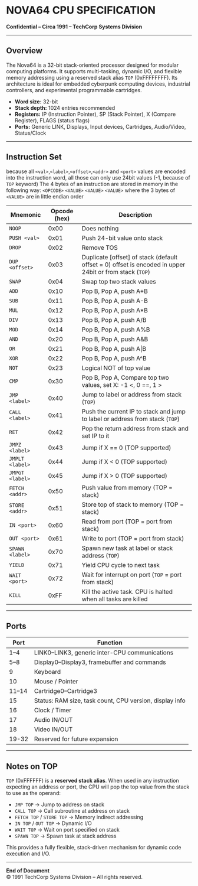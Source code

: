# NOVA64 CPU SPECIFICATION  
**Confidential – Circa 1991 – TechCorp Systems Division**

---

## Overview

The Nova64 is a 32-bit stack-oriented processor designed for modular computing platforms. It supports multi-tasking, dynamic I/O, and flexible memory addressing using a reserved stack alias `TOP` (0xFFFFFFFF). Its architecture is ideal for embedded cyberpunk computing devices, industrial controllers, and experimental programmable cartridges.

- **Word size:** 32-bit  
- **Stack depth:** 1024 entries recommended  
- **Registers:** IP (Instruction Pointer), SP (Stack Pointer), X (Compare Register), FLAGS (status flags)  
- **Ports:** Generic LINK, Displays, Input devices, Cartridges, Audio/Video, Status/Clock  

---
## Instruction Set
because all `<val>`,`<label>`,`<offset>`,`<addr>` and `<port>` values are encoded into the instruction word, all those can only use 24bit values (-1, because of `TOP` keyword)
The 4 bytes of an instruction are stored in memory in the following way: `<OPCODE>` `<VALUE>`  `<VALUE>` `<VALUE>` where the 3 bytes of `<VALUE>` are in little endian order

| Mnemonic        | Opcode (hex) | Description                                                                                              |
| --------------- | ------------ | -------------------------------------------------------------------------------------------------------- |
| `NOOP`          | 0x00         | Does nothing                                                                                             |
| `PUSH <val>`    | 0x01         | Push 24-bit value onto stack                                                                             |
| `DROP`          | 0x02         | Remove TOS                                                                                               |
| `DUP <offset>`  | 0x03         | Duplicate \[offset] of stack (default offset = 0) offset is encoded in upper 24bit or from stack (`TOP`) |
| `SWAP`          | 0x04         | Swap top two stack values                                                                                |
| `ADD`           | 0x10         | Pop B, Pop A, push A+B                                                                                   |
| `SUB`           | 0x11         | Pop B, Pop A, push A-B                                                                                   |
| `MUL`           | 0x12         | Pop B, Pop A, push A*B                                                                                   |
| `DIV`           | 0x13         | Pop B, Pop A, push A/B                                                                                   |
| `MOD`           | 0x14         | Pop B, Pop A, push A%B                                                                                   |
| `AND`           | 0x20         | Pop B, Pop A, push A&B                                                                                   |
| `OR`            | 0x21         | Pop B, Pop A, push A\|B                                                                                  |
| `XOR`           | 0x22         | Pop B, Pop A, push A^B                                                                                   |
| `NOT`           | 0x23         | Logical NOT of top value                                                                                 |
| `CMP`           | 0x30         | Pop B, Pop A, Compare top two values, set X: -1 <, 0 ==, 1 >                                             |
| `JMP <label>`   | 0x40         | Jump to label or address from stack (`TOP`)                                                              |
| `CALL <label>`  | 0x41         | Push the current IP to stack and jump to label or address from stack (`TOP`)                             |
| `RET`           | 0x42         | Pop the return address from stack and set IP to it                                                       |
| `JMPZ <label>`  | 0x43         | Jump if X == 0 (TOP supported)                                                                           |
| `JMPLT <label>` | 0x44         | Jump if X < 0 (TOP supported)                                                                            |
| `JMPGT <label>` | 0x45         | Jump if X > 0 (TOP supported)                                                                            |
| `FETCH <addr>`  | 0x50         | Push value from memory (TOP = stack)                                                                     |
| `STORE <addr>`  | 0x51         | Store top of stack to memory (TOP = stack)                                                               |
| `IN <port>`     | 0x60         | Read from port (TOP = port from stack)                                                                   |
| `OUT <port>`    | 0x61         | Write to port (TOP = port from stack)                                                                    |
| `SPAWN <label>` | 0x70         | Spawn new task at label or stack address (`TOP`)                                                         |
| `YIELD`         | 0x71         | Yield CPU cycle to next task                                                                             |
| `WAIT <port>`   | 0x72         | Wait for interrupt on port (`TOP` = port from stack)                                                     |
| `KILL`          | 0xFF         | Kill the active task. CPU is halted when all tasks are killed                                            |

---

## Ports

| Port  | Function                                                |
| ----- | ------------------------------------------------------- |
| 1–4   | LINK0–LINK3, generic inter-CPU communications           |
| 5–8   | Display0–Display3, framebuffer and commands             |
| 9     | Keyboard                                                |
| 10    | Mouse / Pointer                                         |
| 11–14 | Cartridge0–Cartridge3                                   |
| 15    | Status: RAM size, task count, CPU version, display info |
| 16    | Clock / Timer                                           |
| 17    | Audio IN/OUT                                            |
| 18    | Video IN/OUT                                            |
| 19-32 | Reserved for future expansion                           |

---

## Notes on TOP

`TOP` (0xFFFFFF) is a **reserved stack alias**. When used in any instruction expecting an address or port, the CPU will pop the top value from the stack to use as the operand:

- `JMP TOP` → Jump to address on stack  
- `CALL TOP` → Call subroutine at address on stack  
- `FETCH TOP` / `STORE TOP` → Memory indirect addressing  
- `IN TOP` / `OUT TOP` → Dynamic I/O  
- `WAIT TOP` → Wait on port specified on stack  
- `SPAWN TOP` → Spawn task at stack address  

This provides a fully flexible, stack-driven mechanism for dynamic code execution and I/O.

---

**End of Document**  
© 1991 TechCorp Systems Division – All rights reserved.
